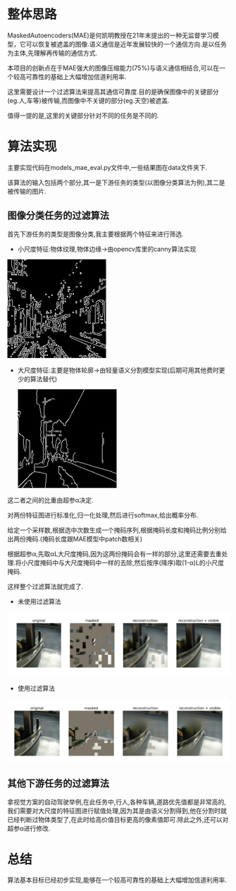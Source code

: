 # 整体思路

MaskedAutoencoders(MAE)是何凯明教授在21年末提出的一种无监督学习模型，它可以恢复被遮盖的图像.语义通信是近年发展较快的一个通信方向.是以任务为主体,先理解再传输的通信方式.

本项目的创新点在于MAE强大的图像压缩能力(75%)与语义通信相结合,可以在一个较高可靠性的基础上大幅增加信道利用率.

这里需要设计一个过滤算法来提高其通信可靠度.目的是确保图像中的关键部分(eg.人,车等)被传输,而图像中不关键的部分(eg.天空)被遮盖.

值得一提的是,这里的关键部分针对不同的任务是不同的.

# 算法实现

主要实现代码在models_mae_eval.py文件中,一些结果图在data文件夹下.

该算法的输入包括两个部分,其一是下游任务的类型(以图像分类算法为例),其二是被传输的图片.

## 图像分类任务的过滤算法

首先下游任务的类型是图像分类,我主要根据两个特征来进行筛选.

- 小尺度特征:物体纹理,物体边缘->由opencv库里的canny算法实现

![image-20240409163718206](small_margin.jpg)

- 大尺度特征:主要是物体轮廓->由轻量语义分割模型实现(后期可用其他费时更少的算法替代)

  ![image-20240409163718206](large_margin.jpg)

这二者之间的比重由超参α决定.

对两份特征图进行标准化,归一化处理,然后进行softmax,给出概率分布.

给定一个采样数,根据选中次数生成一个掩码序列,根据掩码长度和掩码比例分别给出两份掩码.(掩码长度跟MAE模型中patch数相关)

根据超参α,先取αL大尺度掩码,因为这两份掩码会有一样的部分,这里还需要去重处理.将小尺度掩码中与大尺度掩码中一样的去除,然后按序(降序)取(1-α)L的小尺度掩码.

这样整个过滤算法就完成了.

- 未使用过滤算法

![image-20240409171615466](image-20240409171615466.png)

- 使用过滤算法

![image-20240409171648799](image-20240409171648799.png)

## 其他下游任务的过滤算法

拿视觉方案的自动驾驶举例,在此任务中,行人,各种车辆,道路优先值都是非常高的,我们需要对大尺度的特征图进行赋值处理,因为其是由语义分割得到,他在分割时就已经判断过物体类型了,在此时给高价值目标更高的像素值即可.除此之外,还可以对超参α进行修改.

# 总结

算法基本目标已经初步实现,能够在一个较高可靠性的基础上大幅增加信道利用率.
